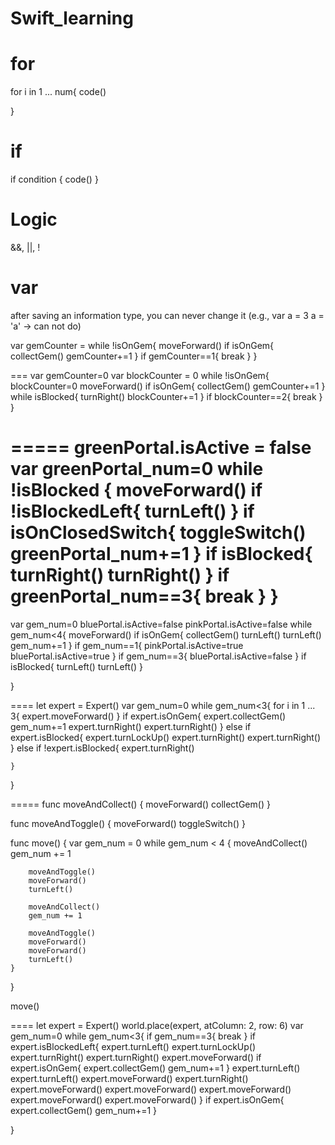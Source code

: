 # Swift_learning



# for
for i in 1 ... num{
  code()


}

# if 
if condition {
  code()
}

# Logic
&&, ||, !

# var
after saving an information type, you can never change it
(e.g., var a = 3
a = 'a' -> can not do)

var gemCounter = 
while !isOnGem{
    moveForward()
    if isOnGem{
        collectGem()
        gemCounter+=1
    }
    if gemCounter==1{
        break
    }
}


===
var gemCounter=0
var blockCounter = 0
while !isOnGem{
    blockCounter=0
    moveForward()
    if isOnGem{
        collectGem()
        gemCounter+=1
    }
    while isBlocked{
        turnRight()
        blockCounter+=1
    }
    if blockCounter==2{
        break
    }
}

=====
greenPortal.isActive = false
var greenPortal_num=0
while !isBlocked {
    moveForward()
    if !isBlockedLeft{
        turnLeft()
    }
    if isOnClosedSwitch{
        toggleSwitch()
        greenPortal_num+=1
    }
    if isBlocked{
        turnRight()
        turnRight()
    }
    if greenPortal_num==3{
        break
    }
}
===
var gem_num=0
bluePortal.isActive=false
pinkPortal.isActive=false
while gem_num<4{
    moveForward()
    if isOnGem{
        collectGem()
        turnLeft()
        turnLeft()
        gem_num+=1
    }
    if gem_num==1{
        pinkPortal.isActive=true
        bluePortal.isActive=true
    }
    if gem_num==3{
        bluePortal.isActive=false
    }
    if isBlocked{
        turnLeft()
        turnLeft()
    }

}

====
let expert = Expert()
var gem_num=0
while gem_num<3{
    for i in 1 ... 3{
        expert.moveForward()
    }
    if expert.isOnGem{
        expert.collectGem()
        gem_num+=1
        expert.turnRight()
        expert.turnRight()
    }
    else if expert.isBlocked{
        expert.turnLockUp()
        expert.turnRight()
        expert.turnRight()
    }
    else if !expert.isBlocked{
        expert.turnRight()
        
    }
}

=====
func moveAndCollect() {
    moveForward()
    collectGem()
}

func moveAndToggle() {
    moveForward()
    toggleSwitch()
}

func move() {
    var gem_num = 0
    while gem_num < 4 {
        moveAndCollect()
        gem_num += 1

        moveAndToggle()
        moveForward()
        turnLeft()

        moveAndCollect()
        gem_num += 1

        moveAndToggle()
        moveForward()
        moveForward()
        turnLeft()
    }
}

move()

====
let expert = Expert()
world.place(expert, atColumn: 2, row: 6)
var gem_num=0
while gem_num<3{
    if gem_num==3{
        break
    }
    if expert.isBlockedLeft{
        expert.turnLeft()
        expert.turnLockUp()
        expert.turnRight()
        expert.turnRight()
        expert.moveForward()
        if expert.isOnGem{
        expert.collectGem()
        gem_num+=1
        }
        expert.turnLeft()
        expert.turnLeft()
        expert.moveForward()
        expert.turnRight()
        expert.moveForward()
        expert.moveForward()
        expert.moveForward()
        expert.moveForward()
        expert.moveForward()
    }
    if expert.isOnGem{
        expert.collectGem()
        gem_num+=1
    }

}



